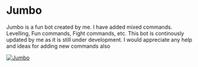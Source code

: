 # Jumbo
Jumbo is a fun bot created by me. I have added mixed commands. Levelling, Fun commands, Fight commands, etc. This bot is continously updated by me as it is still under development.
I would appreciate any help and ideas for adding new commands also

<a href="https://top.gg/bot/805430097426513941">
  <img src="https://top.gg/api/widget/805430097426513941.svg" alt="Jumbo" />
</a>
